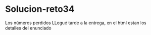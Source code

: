 # Solucion-reto34
Los números perdidos
LLegué tarde a la entrega, en el html estan los detalles del enunciado
